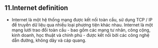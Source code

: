 ## 11.Internet definition ##
- Internet là một hệ thống mạng được kết nối toàn cầu, sử dụng TCP / IP để truyền dữ liệu qua nhiều loại phương tiện khác nhau. Internet là một mạng lưới trao đổi toàn cầu - bao gồm các mạng tư nhân, công cộng, kinh doanh, học thuật và chính phủ - được kết nối bởi các công nghệ dẫn đường, không dây và cáp quang.